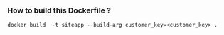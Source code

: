 ### How to build this **Dockerfile** ?

```
docker build  -t siteapp --build-arg customer_key=<customer_key> .                                                        
```
